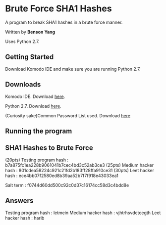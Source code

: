 # Brute Force SHA1 Hashes
A program to break SHA1 hashes in a brute force manner. 

Written by **Benson Yang**

Uses Python 2.7.

## Getting Started
Download Komodo IDE and make sure you are running Python 2.7.

## Downloads
Komodo IDE. Download [here](https://www.activestate.com/products/komodo-ide/download-ide/).

Python 2.7. Download [here](https://www.python.org/downloads/release/python-2715/).

(Curiosity sake)Common Password List used. Download [here](https://raw.githubusercontent.com/danielmiessler/SecLists/master/Passwords/Common-Credentials/10-million-password-list-top-1000000.txt)

## Running the program




## SHA1 Hashes to Brute Force
(20pts) Testing program hash : b7a875fc1ea228b9061041b7cec4bd3c52ab3ce3
(25pts) Medium hacker hash : 801cdea58224c921c21fd2b183ff28ffa910ce31
(30pts) Leet hacker hash : ece4bb07f2580ed8b39aa52b7f7f918e43033ea1

Salt term : f0744d60dd500c92c0d37c16174cc58d3c4bdd8e

## Answers
Testing program hash : letmein
Medium hacker hash : vjhtrhsvdctcegth
Leet hacker hash : harib
